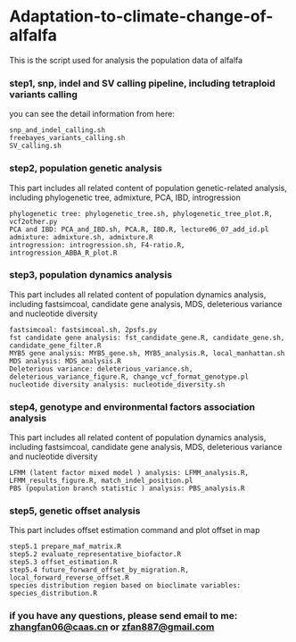 # Adaptation-to-climate-change-of-alfalfa
This is the script used for analysis the population data of alfalfa

### step1, snp, indel and SV calling pipeline, including tetraploid variants calling

you can see the detail information from here: 
```
snp_and_indel_calling.sh
freebayes_variants_calling.sh
SV_calling.sh
```
### step2, population genetic analysis

This part includes all related content of population genetic-related analysis, including phylogenetic tree, admixture, PCA, IBD, introgression
```
phylogenetic tree: phylogenetic_tree.sh, phylogenetic_tree_plot.R, vcf2other.py
PCA and IBD: PCA_and_IBD.sh, PCA.R, IBD.R, lecture06_07_add_id.pl
admixture: admixture.sh, admixture.R
introgression: introgression.sh, F4-ratio.R, introgression_ABBA_R_plot.R

```
### step3, population dynamics analysis

This part includes all related content of population dynamics analysis, including fastsimcoal, candidate gene analysis, MDS, deleterious variance and nucleotide diversity
```
fastsimcoal: fastsimcoal.sh, 2psfs.py
fst candidate gene analysis: fst_candidate_gene.R, candidate_gene.sh, candidate_gene_filter.R
MYB5 gene analysis: MYB5_gene.sh, MYB5_analysis.R, local_manhattan.sh
MDS analysis: MDS_analysis.R
Deleterious variance: deleterious_variance.sh, deleterious_variance_figure.R, change_vcf_format_genotype.pl
nucleotide diversity analysis: nucleotide_diversity.sh
```

### step4, genotype and environmental factors association analysis

This part includes all related content of population dynamics analysis, including fastsimcoal, candidate gene analysis, MDS, deleterious variance and nucleotide diversity
```
LFMM (latent factor mixed model ) analysis: LFMM_analysis.R, LFMM_results_figure.R, match_indel_position.pl
PBS (population branch statistic ) analysis: PBS_analysis.R

```

### step5, genetic offset analysis

This part includes offset estimation command and plot offset in map
```
step5.1 prepare_maf_matrix.R
step5.2 evaluate_representative_biofactor.R
step5.3 offset_estimation.R
step5.4 future_forward_offset_by_migration.R, local_forward_reverse_offset.R
species distribution region based on bioclimate variables: species_distribution.R
```

### if you have any questions, please send email to me: zhangfan06@caas.cn or zfan887@gmail.com
